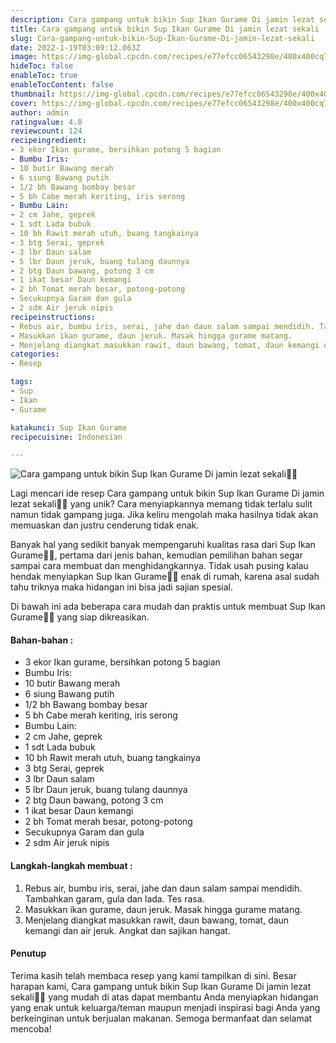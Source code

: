 ```yaml
---
description: Cara gampang untuk bikin Sup Ikan Gurame Di jamin lezat sekali"
title: Cara gampang untuk bikin Sup Ikan Gurame Di jamin lezat sekali
slug: Cara-gampang-untuk-bikin-Sup-Ikan-Gurame-Di-jamin-lezat-sekali
date: 2022-1-19T03:09:12.063Z
image: https://img-global.cpcdn.com/recipes/e77efcc06543298e/400x400cq70/photo.jpg
hideToc: false
enableToc: true
enableTocContent: false
thumbnail: https://img-global.cpcdn.com/recipes/e77efcc06543298e/400x400cq70/photo.jpg
cover: https://img-global.cpcdn.com/recipes/e77efcc06543298e/400x400cq70/photo.jpg
author: admin
ratingvalue: 4.8
reviewcount: 124
recipeingredient:
- 3 ekor Ikan gurame, bersihkan potong 5 bagian
- Bumbu Iris:
- 10 butir Bawang merah
- 6 siung Bawang putih
- 1/2 bh Bawang bombay besar
- 5 bh Cabe merah keriting, iris serong
- Bumbu Lain:
- 2 cm Jahe, geprek
- 1 sdt Lada bubuk
- 10 bh Rawit merah utuh, buang tangkainya
- 3 btg Serai, geprek
- 3 lbr Daun salam
- 5 lbr Daun jeruk, buang tulang daunnya
- 2 btg Daun bawang, potong 3 cm
- 1 ikat besar Daun kemangi
- 2 bh Tomat merah besar, potong-potong
- Secukupnya Garam dan gula
- 2 sdm Air jeruk nipis
recipeinstructions:
- Rebus air, bumbu iris, serai, jahe dan daun salam sampai mendidih. Tambahkan garam, gula dan lada. Tes rasa.
- Masukkan ikan gurame, daun jeruk. Masak hingga gurame matang.
- Menjelang diangkat masukkan rawit, daun bawang, tomat, daun kemangi dan air jeruk. Angkat dan sajikan hangat.
categories:
- Resep

tags:
- Sup
- Ikan
- Gurame

katakunci: Sup Ikan Gurame
recipecuisine: Indonesian

---
```


![Cara gampang untuk bikin Sup Ikan Gurame Di jamin lezat sekali👩‍🍳](https://img-global.cpcdn.com/recipes/e77efcc06543298e/400x400cq70/photo.jpg)

Lagi mencari ide resep Cara gampang untuk bikin Sup Ikan Gurame Di jamin lezat sekali👩‍🍳 yang unik? Cara menyiapkannya memang tidak terlalu sulit namun tidak gampang juga. Jika keliru mengolah maka hasilnya tidak akan memuaskan dan justru cenderung tidak enak.

Banyak hal yang sedikit banyak mempengaruhi kualitas rasa dari Sup Ikan Gurame👩‍🍳, pertama dari jenis bahan, kemudian pemilihan bahan segar sampai cara membuat dan menghidangkannya. Tidak usah pusing kalau hendak menyiapkan Sup Ikan Gurame👩‍🍳 enak di rumah, karena asal sudah tahu triknya maka hidangan ini bisa jadi sajian spesial.

Di bawah ini ada beberapa cara mudah dan praktis untuk membuat Sup Ikan Gurame👩‍🍳 yang siap dikreasikan.

<!--inarticleads1-->

#### Bahan-bahan :

- 3 ekor Ikan gurame, bersihkan potong 5 bagian
- Bumbu Iris:
- 10 butir Bawang merah
- 6 siung Bawang putih
- 1/2 bh Bawang bombay besar
- 5 bh Cabe merah keriting, iris serong
- Bumbu Lain:
- 2 cm Jahe, geprek
- 1 sdt Lada bubuk
- 10 bh Rawit merah utuh, buang tangkainya
- 3 btg Serai, geprek
- 3 lbr Daun salam
- 5 lbr Daun jeruk, buang tulang daunnya
- 2 btg Daun bawang, potong 3 cm
- 1 ikat besar Daun kemangi
- 2 bh Tomat merah besar, potong-potong
- Secukupnya Garam dan gula
- 2 sdm Air jeruk nipis

<!--inarticleads2-->

#### Langkah-langkah membuat :

1. Rebus air, bumbu iris, serai, jahe dan daun salam sampai mendidih. Tambahkan garam, gula dan lada. Tes rasa.
1. Masukkan ikan gurame, daun jeruk. Masak hingga gurame matang.
1. Menjelang diangkat masukkan rawit, daun bawang, tomat, daun kemangi dan air jeruk. Angkat dan sajikan hangat.

#### Penutup

Terima kasih telah membaca resep yang kami tampilkan di sini. Besar harapan kami, Cara gampang untuk bikin Sup Ikan Gurame Di jamin lezat sekali👩‍🍳 yang mudah di atas dapat membantu Anda menyiapkan hidangan yang enak untuk keluarga/teman maupun menjadi inspirasi bagi Anda yang berkeinginan untuk berjualan makanan. Semoga bermanfaat dan selamat mencoba!